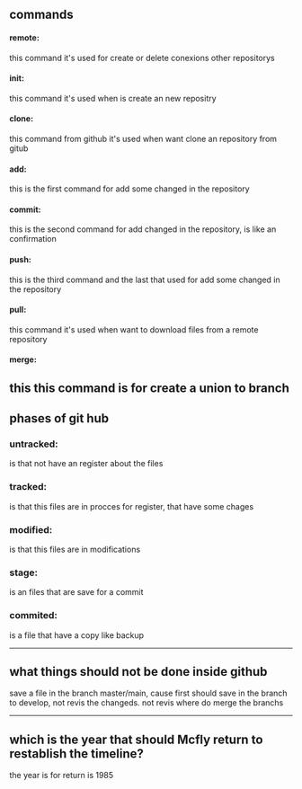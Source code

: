
## commands
 
#### remote:
this command it's used for create or delete conexions other repositorys

#### init: 
this command it's used when is create 
 an new repositry 

#### clone: 
this command from github it's  used when want clone an repository from gitub

#### add:
 this is the first command for add some changed in the repository 

#### commit:
 this is the second command for add changed in the repository, is like an confirmation 
 
#### push:
this is the third command and the last that used for add some changed in the repository 

#### pull:
this command it's used when want to download files from a remote repository 

#### merge:
  this this command is for create a union to branch
---

## phases of git hub


### untracked:
is that not have an register about the files 

### tracked:
is that this files are in procces for register, that have some chages  


### modified:
is that this files are in modifications 


### stage: 
is an files that are save for a commit 


### commited: 
is a file that have a copy like backup

---

## what things should not be done inside github
save a file in the branch master/main, cause first should save in the branch to develop,
not revis the changeds.
not revis where do merge the branchs

---
## which is the year that should Mcfly return to restablish the timeline?

the year is for return is 1985

